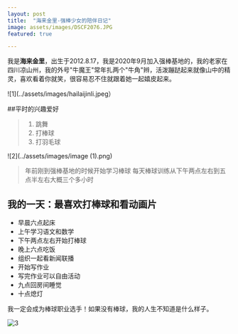 ```yaml
---
layout: post
title:  "海来金里-强棒少女的陪伴日记"
image: assets/images/DSCF2076.JPG
featured: true

---
```


我是**海来金里**，出生于2012.8.17，我是2020年9月加入强棒基地的，我的老家在四川凉山州，我的外号"牛魔王"常年扎两个"牛角"辫，活泼蹦跶起来就像山中的精灵，喜欢看着你就笑，很容易忍不住就跟着她一起嬉皮起来。

![1](../assets/images/hailaijinli.jpeg）

##平时的兴趣爱好
>   1. 跳舞
>   2. 打棒球
>   3. 打羽毛球

![2](../assets/images/image (1).png)

> 年前刚到强棒基地的时候开始学习棒球
> 每天棒球训练从下午两点左右到五点半左右大概三个多小时

## 我的一天：最喜欢打棒球和看动画片 
* 早晨六点起床
* 上午学习语文和数学
* 下午两点左右开始打棒球
* 晚上六点吃饭
* 组织一起看新闻联播
* 开始写作业
* 写完作业可以自由活动
* 九点回房间睡觉
* 十点熄灯

我一定会成为棒球职业选手！如果没有棒球，我的人生不知道是什么样子。

![3](../assets/images/image.png)  


